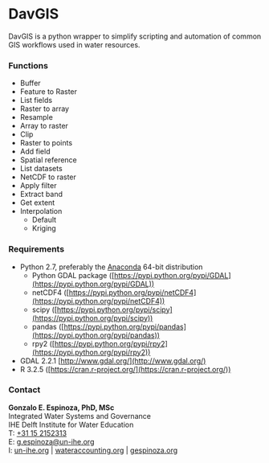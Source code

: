 # DavGIS

DavGIS is a python wrapper to simplify scripting and automation of common GIS workflows used in water resources.

### Functions
- Buffer
- Feature to Raster
- List fields
- Raster to array
- Resample
- Array to raster
- Clip
- Raster to points
- Add field
- Spatial reference
- List datasets
- NetCDF to raster
- Apply filter
- Extract band
- Get extent
- Interpolation
    - Default
    - Kriging


### Requirements
- Python 2.7, preferably the [Anaconda](https://www.continuum.io/downloads) 64-bit distribution
    - Python GDAL package ([https://pypi.python.org/pypi/GDAL](https://pypi.python.org/pypi/GDAL))
    - netCDF4 ([https://pypi.python.org/pypi/netCDF4](https://pypi.python.org/pypi/netCDF4))
    - scipy ([https://pypi.python.org/pypi/scipy](https://pypi.python.org/pypi/scipy))
    - pandas ([https://pypi.python.org/pypi/pandas](https://pypi.python.org/pypi/pandas))
    - rpy2 ([https://pypi.python.org/pypi/rpy2](https://pypi.python.org/pypi/rpy2))
- GDAL 2.2.1 [http://www.gdal.org/](http://www.gdal.org/)
- R 3.2.5 ([https://cran.r-project.org/](https://cran.r-project.org/))

### Contact

**Gonzalo E. Espinoza, PhD, MSc**  
Integrated Water Systems and Governance  
IHE Delft Institute for Water Education  
T: [+31 15 2152313](tel:+31152152313)  
E: [g.espinoza@un-ihe.org](mailto:g.espinoza@un-ihe.org)  
I: [un-ihe.org](http://un-ihe.org) | [wateraccounting.org](http://wateraccounting.org) | [gespinoza.org](http://gespinoza.org)  

